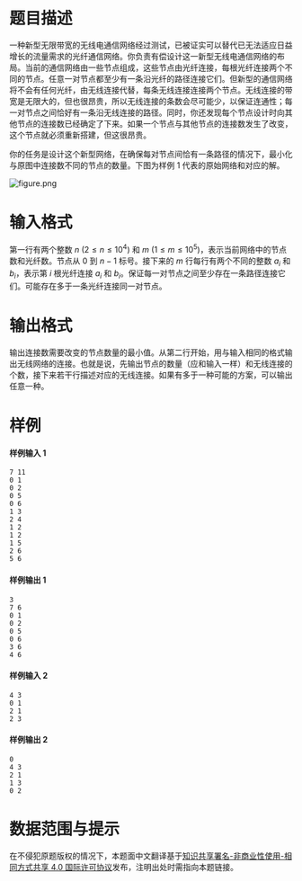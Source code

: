 
# 题目描述

一种新型无限带宽的无线电通信网络经过测试，已被证实可以替代已无法适应日益增长的流量需求的光纤通信网络。你负责有偿设计这一新型无线电通信网络的布局。当前的通信网络由一些节点组成，这些节点由光纤连接，每根光纤连接两个不同的节点。任意一对节点都至少有一条沿光纤的路径连接它们。但新型的通信网络将不会有任何光纤，由无线连接代替，每条无线连接连接两个节点。无线连接的带宽是无限大的，但也很昂贵，所以无线连接的条数会尽可能少，以保证连通性；每一对节点之间恰好有一条沿无线连接的路径。同时，你还发现每个节点设计时向其他节点的连接数已经确定了下来。如果一个节点与其他节点的连接数发生了改变，这个节点就必须重新搭建，但这很昂贵。

你的任务是设计这个新型网络，在确保每对节点间恰有一条路径的情况下，最小化与原图中连接数不同的节点的数量。下图为样例 1 代表的原始网络和对应的解。

![figure.png](/source/loj/6413/img/aHR0cHM6Ly9pLmxvbGkubmV0LzIwMTgvMDUvMjIvNWIwMzYzZDkzMzE5NC5wbmc=.png)

# 输入格式

第一行有两个整数 $n\ (2 \le n \le 10^4)$ 和 $m\ (1 \le m \le 10^5)$，表示当前网络中的节点数和光纤数。节点从 $0$ 到 $n-1$ 标号。接下来的 $m$ 行每行有两个不同的整数 $a_i$ 和 $b_i$，表示第 $i$ 根光纤连接 $a_i$ 和 $b_i$。保证每一对节点之间至少存在一条路径连接它们。可能存在多于一条光纤连接同一对节点。

# 输出格式

输出连接数需要改变的节点数量的最小值。从第二行开始，用与输入相同的格式输出无线网络的连接。也就是说，先输出节点的数量（应和输入一样）和无线连接的个数，接下来若干行描述对应的无线连接。如果有多于一种可能的方案，可以输出任意一种。

# 样例

#### 样例输入 1
```plain
7 11
0 1
0 2
0 5
0 6
1 3
2 4
1 2
1 2
1 5
2 6
5 6
```

#### 样例输出 1
```plain
3
7 6
0 1
0 2
0 5
0 6
3 6
4 6
```

#### 样例输入 2
```plain
4 3
0 1
2 1
2 3
```

#### 样例输出 2
```plain0
0
4 3
2 1
1 3
0 2
```

# 数据范围与提示

在不侵犯原题版权的情况下，本题面中文翻译基于[知识共享署名-非商业性使用-相同方式共享 4.0 国际许可协议](http://creativecommons.org/licenses/by-nc-sa/4.0/)发布，注明出处时需指向本题链接。

